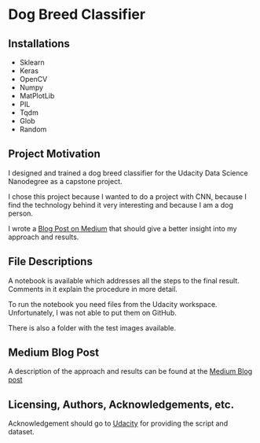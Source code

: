 # Dog Breed Classifier

## Installations
 - Sklearn
 - Keras
 - OpenCV
 - Numpy
 - MatPlotLib
 - PIL
 - Tqdm
 - Glob
 - Random

## Project Motivation
I designed and trained a dog breed classifier for the Udacity Data Science Nanodegree as a capstone project.

I chose this project because I wanted to do a project with CNN, because I find the technology behind it very interesting and because I am a dog person.  

I wrote a [Blog Post on Medium](https://medium.com/@marco.schlinger/37261c88fd2a) that should give a better insight into my approach and results.

## File Descriptions
A notebook is available which addresses all the steps to the final result. Comments in it explain the procedure in more detail.

To run the notebook you need files from the Udacity workspace. Unfortunately, I was not able to put them on GitHub.

There is also a folder with the test images available.

## Medium Blog Post 
A description of the approach and results can be found at the [Medium Blog post](https://medium.com/@marco.schlinger/37261c88fd2a)

## Licensing, Authors, Acknowledgements, etc.
Acknowledgement should go to [Udacity](https://www.udacity.com/) for providing the script and dataset.
